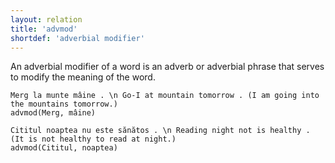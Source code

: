```yaml
---
layout: relation
title: 'advmod'
shortdef: 'adverbial modifier'
---
```


An adverbial modifier of a word is an adverb or adverbial phrase that serves to modify the meaning of the word.

~~~ sdparse
Merg la munte mâine . \n Go-I at mountain tomorrow . (I am going into the mountains tomorrow.)
advmod(Merg, mâine)
~~~

~~~ sdparse
Cititul noaptea nu este sănătos . \n Reading night not is healthy . (It is not healthy to read at night.)
advmod(Cititul, noaptea)
~~~
<!-- Interlanguage links updated Út zář 29 18:41:06 CEST 2020 -->
